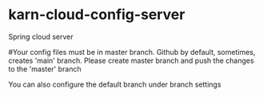 # karn-cloud-config-server
Spring cloud server


#Your config files must be in master branch.
Github by default, sometimes, creates 'main' branch. Please create master branch and push the changes to the 'master' branch

You can also configure the default branch under branch settings
